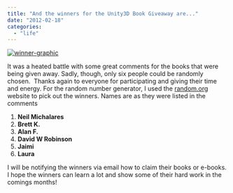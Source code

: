 ```yaml
---
title: "And the winners for the Unity3D Book Giveaway are..."
date: "2012-02-18"
categories: 
  - "life"
---
```


[![](/images/winner-graphic.jpg "winner-graphic")](http://blog.scottpetrovic.com/wp-content/uploads/2012/02/winner-graphic.jpg)

It was a heated battle with some great comments for the books that were being given away. Sadly, though, only six people could be randomly chosen.  Thanks again to everyone for participating and giving their time and energy. For the random number generator, I used the [random.org](http://www.random.org/) website to pick out the winners. Names are as they were listed in the comments

1. **Neil Michalares**
2. **Brett K.**
3. **Alan F.**
4. **David W Robinson**
5. **Jaimi**
6. **Laura**

I will be notifying the winners via email how to claim their books or e-books. I hope the winners can learn a lot and show some of their hard work in the comings months!
